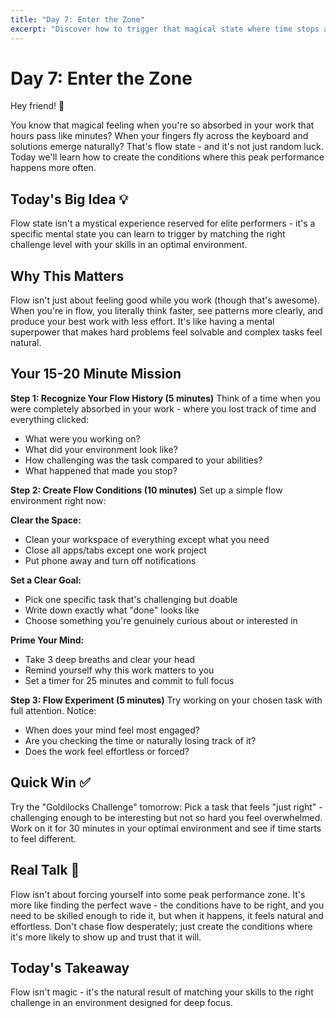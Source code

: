 ```yaml
---
title: "Day 7: Enter the Zone"
excerpt: "Discover how to trigger that magical state where time stops and your best work flows effortlessly."
---
```


# Day 7: Enter the Zone

Hey friend! 👋

You know that magical feeling when you're so absorbed in your work that hours pass like minutes? When your fingers fly across the keyboard and solutions emerge naturally? That's flow state - and it's not just random luck. Today we'll learn how to create the conditions where this peak performance happens more often.

## Today's Big Idea 💡

Flow state isn't a mystical experience reserved for elite performers - it's a specific mental state you can learn to trigger by matching the right challenge level with your skills in an optimal environment.

## Why This Matters

Flow isn't just about feeling good while you work (though that's awesome). When you're in flow, you literally think faster, see patterns more clearly, and produce your best work with less effort. It's like having a mental superpower that makes hard problems feel solvable and complex tasks feel natural.

## Your 15-20 Minute Mission

**Step 1: Recognize Your Flow History (5 minutes)**
Think of a time when you were completely absorbed in your work - where you lost track of time and everything clicked:

- What were you working on?
- What did your environment look like?
- How challenging was the task compared to your abilities?
- What happened that made you stop?

**Step 2: Create Flow Conditions (10 minutes)**
Set up a simple flow environment right now:

**Clear the Space:**

- Clean your workspace of everything except what you need
- Close all apps/tabs except one work project
- Put phone away and turn off notifications

**Set a Clear Goal:**

- Pick one specific task that's challenging but doable
- Write down exactly what "done" looks like
- Choose something you're genuinely curious about or interested in

**Prime Your Mind:**

- Take 3 deep breaths and clear your head
- Remind yourself why this work matters to you
- Set a timer for 25 minutes and commit to full focus

**Step 3: Flow Experiment (5 minutes)**
Try working on your chosen task with full attention. Notice:

- When does your mind feel most engaged?
- Are you checking the time or naturally losing track of it?
- Does the work feel effortless or forced?

## Quick Win ✅

Try the "Goldilocks Challenge" tomorrow: Pick a task that feels "just right" - challenging enough to be interesting but not so hard you feel overwhelmed. Work on it for 30 minutes in your optimal environment and see if time starts to feel different.

## Real Talk 💬

Flow isn't about forcing yourself into some peak performance zone. It's more like finding the perfect wave - the conditions have to be right, and you need to be skilled enough to ride it, but when it happens, it feels natural and effortless. Don't chase flow desperately; just create the conditions where it's more likely to show up and trust that it will.

## Today's Takeaway

Flow isn't magic - it's the natural result of matching your skills to the right challenge in an environment designed for deep focus.
